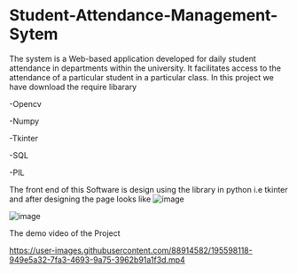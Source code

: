 # Student-Attendance-Management-Sytem
The system is a Web-based application developed for daily student attendance in departments within the university. It facilitates access to the attendance of a particular student in a particular class.
In this project we have download the require libarary

-Opencv

-Numpy

-Tkinter

-SQL

-PIL

The front end of this Software is design using the library in python i.e tkinter and after designing the page looks like 
![image](https://user-images.githubusercontent.com/88914582/195595891-e1823980-ebd9-4d47-af8a-ac7e46f4c205.png)

![image](https://user-images.githubusercontent.com/88914582/195596462-19b99ca0-8397-4b1c-94c0-c611a7dff274.png)


The demo video of the Project


https://user-images.githubusercontent.com/88914582/195598118-949e5a32-7fa3-4693-9a75-3962b91a1f3d.mp4



